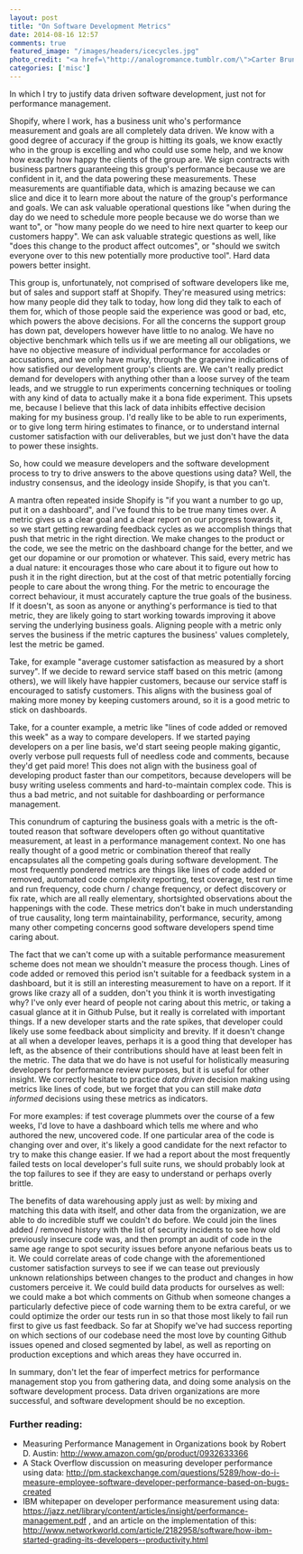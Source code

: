 ```yaml
---
layout: post
title: "On Software Development Metrics"
date: 2014-08-16 12:57
comments: true
featured_image: "/images/headers/icecycles.jpg"
photo_credit: "<a href=\"http://analogromance.tumblr.com/\">Carter Brundage</a>"
categories: ['misc']
---
```


In which I try to justify data driven software development, just not for performance management.

<!--more-->

Shopify, where I work, has a business unit who's performance measurement and goals are all completely data driven. We know with a good degree of accuracy if the group is hitting its goals, we know exactly who in the group is excelling and who could use some help, and we know how exactly how happy the clients of the group are. We sign contracts with business partners guaranteeing this group's performance because we are confident in it, and the data powering these measurements. These measurements are quantifiable data, which is amazing because we can slice and dice it to learn more about the nature of the group's performance and goals. We can ask valuable operational questions like "when during the day do we need to schedule more people because we do worse than we want to", or "how many people do we need to hire next quarter to keep our customers happy". We can ask valuable strategic questions as well, like "does this change to the product affect outcomes", or "should we switch everyone over to this new potentially more productive tool". Hard data powers better insight.

This group is, unfortunately, not comprised of software developers like me, but of sales and support staff at Shopify. They're measured using metrics: how many people did they talk to today, how long did they talk to each of them for, which of those people said the experience was good or bad, etc, which powers the above decisions. For all the concerns the support group has down pat, developers however have little to no analog. We have no objective benchmark which tells us if we are meeting all our obligations, we have no objective measure of individual performance for accolades or accusations, and we only have murky, through the grapevine indications of how satisfied our development group's clients are. We can't really predict demand for developers with anything other than a loose survey of the team leads, and we struggle to run experiments concerning techniques or tooling with any kind of data to actually make it a bona fide experiment. This upsets me, because I believe that this lack of data inhibits effective decision making for my business group. I'd really like to be able to run experiments, or to give long term hiring estimates to finance, or to understand internal customer satisfaction with our deliverables, but we just don't have the data to power these insights.

So, how could we measure developers and the software development process to try to drive answers to the above questions using data? Well, the industry consensus, and the ideology inside Shopify, is that you can't.

A mantra often repeated inside Shopify is "if you want a number to go up, put it on a dashboard", and I've found this to be true many times over. A metric gives us a clear goal and a clear report on our progress towards it, so we start getting rewarding feedback cycles as we accomplish things that push that metric in the right direction. We make changes to the product or the code, we see the metric on the dashboard change for the better, and we get our dopamine or our promotion or whatever. This said, every metric has a dual nature: it encourages those who care about it to figure out how to push it in the right direction, but at the cost of that metric potentially forcing people to care about the wrong thing. For the metric to encourage the correct behaviour, it must accurately capture the true goals of the business. If it doesn't, as soon as anyone or anything's performance is tied to that metric, they are likely going to start working towards improving it above serving the underlying business goals. Aligning people with a metric only serves the business if the metric captures the business' values completely, lest the metric be gamed.

Take, for example "average customer satisfaction as measured by a short survey". If we decide to reward service staff based on this metric (among others), we will likely have happier customers, because our service staff is encouraged to satisfy customers. This aligns with the business goal of making more money by keeping customers around, so it is a good metric to stick on dashboards.

Take, for a counter example, a metric like "lines of code added or removed this week" as a way to compare developers. If we started paying developers on a per line basis, we'd start seeing people making gigantic, overly verbose pull requests full of needless code and comments, because they'd get paid more! This does not align with the business goal of developing product faster than our competitors, because developers will be busy writing useless comments and hard-to-maintain complex code. This is thus a bad metric, and not suitable for dashboarding or performance management.

This conundrum of capturing the business goals with a metric is the oft-touted reason that software developers often go without quantitative measurement, at least in a performance management context. No one has really thought of a good metric or combination thereof that really encapsulates all the competing goals during software development. The most frequently pondered metrics are things like lines of code added or removed, automated code complexity reporting, test coverage, test run time and run frequency, code churn / change frequency, or defect discovery or fix rate, which are all really elementary, shortsighted observations about the happenings with the code. These metrics don't bake in much understanding of true causality, long term maintainability, performance, security, among many other competing concerns good software developers spend time caring about.

The fact that we can't come up with a suitable performance measurement scheme does not mean we shouldn't measure the process though. Lines of code added or removed this period isn't suitable for a feedback system in a dashboard, but it is still an interesting measurement to have on a report. If it grows like crazy all of a sudden, don't you think it is worth investigating why? I've only ever heard of people not caring about this metric, or taking a casual glance at it in Github Pulse, but it really is correlated with important things. If a new developer starts and the rate spikes, that developer could likely use some feedback about simplicity and brevity. If it doesn't change at all when a developer leaves, perhaps it is a good thing that developer has left, as the absence of their contributions should have at least been felt in the metric. The data that we do have is not useful for holistically measuring developers for performance review purposes, but it is useful for other insight. We correctly hesitate to practice *data driven* decision making using metrics like lines of code, but we forget that you can still make *data informed* decisions using these metrics as indicators.

For more examples: if test coverage plummets over the course of a few weeks, I'd love to have a dashboard which tells me where and who authored the new, uncovered code. If one particular area of the code is changing over and over, it's likely a good candidate for the next refactor to try to make this change easier. If we had a report about the most frequently failed tests on local developer's full suite runs, we should probably look at the top failures to see if they are easy to understand or perhaps overly brittle.

The benefits of data warehousing apply just as well: by mixing and matching this data with itself, and other data from the organization, we are able to do incredible stuff we couldn't do before. We could join the lines added / removed history with the list of security incidents to see how old previously insecure code was, and then prompt an audit of code in the same age range to spot security issues before anyone nefarious beats us to it. We could correlate areas of code change with the aforementioned customer satisfaction surveys to see if we can tease out previously unknown relationships between changes to the product and changes in how customers perceive it. We could build data products for ourselves as well: we could make a bot which comments on Github when someone changes a particularly defective piece of code warning them to be extra careful, or we could optimize the order our tests run in so that those most likely to fail run first to give us fast feedback. So far at Shopify we've had success reporting on which sections of our codebase need the most love by counting Github issues opened and closed segmented by label, as well as reporting on production exceptions and which areas they have occurred in.

In summary, don't let the fear of imperfect metrics for performance management stop you from gathering data, and doing some analysis on the software development process. Data driven organizations are more successful, and software development should be no exception.

### Further reading:

  - Measuring Performance Management in Organizations book by Robert D. Austin: <http://www.amazon.com/gp/product/0932633366>
  - A Stack Overflow discussion on measuring developer performance using data: <http://pm.stackexchange.com/questions/5289/how-do-i-measure-employee-software-developer-performance-based-on-bugs-created>
  - IBM whitepaper on developer performance measurement using data: <https://jazz.net/library/content/articles/insight/performance-management.pdf> , and an article on the implementation of this: <http://www.networkworld.com/article/2182958/software/how-ibm-started-grading-its-developers--productivity.html>

